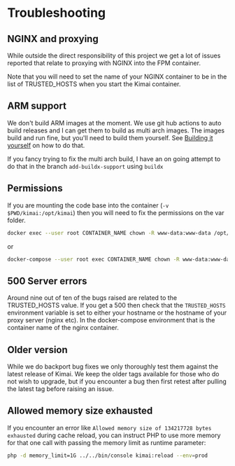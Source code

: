 # Troubleshooting

## NGINX and proxying

While outside the direct responsibility of this project we get a lot of issues reported that relate to proxying with NGINX into the FPM container.

Note that you will need to set the name of your NGINX container to be in the list of TRUSTED_HOSTS when you start the Kimai container.

## ARM support

We don't build ARM images at the moment. We use git hub actions to auto build releases and I can get them to build as multi arch images. The images build and run fine, but you'll need to build them yourself. See [Building it yourself](https://tobybatch.github.io/kimai2/build.html#building-the-kimai-docker) on how to do that.

If you fancy trying to fix the multi arch build, I have an on going attempt to do that in the branch `add-buildx-support` using `buildx`

## Permissions

If you are mounting the code base into the container (`-v $PWD/kimai:/opt/kimai`) then you will need to fix the permissions on the var folder.

```bash
docker exec --user root CONTAINER_NAME chown -R www-data:www-data /opt/kimai/var
```

or

```bash
docker-compose --user root exec CONTAINER_NAME chown -R www-data:www-data /opt/kimai/var
```

## 500 Server errors

Around nine out of ten of the bugs raised are related to the TRUSTED_HOSTS value.  If you get a 500 then check that the `TRUSTED_HOSTS` environment variable is set to either your hostname or the hostname of your proxy server (nginx etc).  In the docker-compose environment that is the container name of the nginx container.

## Older version

While we do backport bug fixes we only thoroughly test them against the latest release of Kimai.  We keep the older tags available for those who do not wish to upgrade, but if you encounter a bug then first retest after pulling the latest tag
before raising an issue.

## Allowed memory size exhausted

If you encounter an error like `Allowed memory size of 134217728 bytes exhausted` during cache reload, you can instruct PHP to use more memory for that one call with passing the memory limit as runtime parameter:

```bash
php -d memory_limit=1G ../../bin/console kimai:reload --env=prod
```
